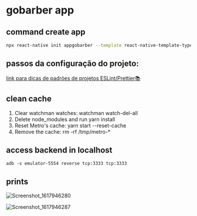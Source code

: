 # gobarber app

## command create app

```sh
npx react-native init appgobarber --template react-native-template-typescript
```

## passos da configuração do projeto:

[link para dicas de padrões de projetos ESLint/Prettier📚](https://www.notion.so/Padr-es-de-projeto-com-ESLint-Prettier-e-EditorConfig-0b57b47a24724c859c0cf226aa0cc3a7)

## clean cache

1. Clear watchman watches: watchman watch-del-all
2. Delete node_modules and run yarn install
3. Reset Metro's cache: yarn start --reset-cache
4. Remove the cache: rm -rf /tmp/metro-\*

## access backend in localhost

`adb -s emulator-5554 reverse tcp:3333 tcp:3333`

## prints

![Screenshot_1617946280](https://user-images.githubusercontent.com/35678887/114133066-d55f8980-98db-11eb-9609-6c6a33d7f973.png)

![Screenshot_1617946287](https://user-images.githubusercontent.com/35678887/114133081-d85a7a00-98db-11eb-811d-ccc54ccfe70d.png)

